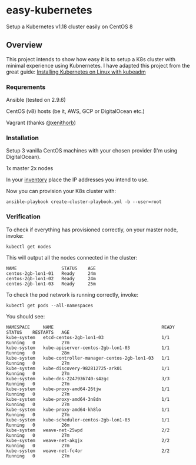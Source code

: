# easy-kubernetes
Setup a Kubernetes v1.18 cluster easily on CentOS 8

## Overview

This project intends to show how easy it is to setup a K8s cluster with minimal experience using Kubnernetes. I have adapted this project from the great guide: [Installing Kubernetes on Linux with kubeadm](http://kubernetes.io/docs/getting-started-guides/kubeadm/)

### Requrements

Ansible (tested on 2.9.6)

CentOS (v8) hosts (be it, AWS, GCP or  DigitalOcean etc.)

Vagrant (thanks @[xenithorb](https://github.com/xenithorb))

### Installation

Setup 3 vanilla CentOS machines with your chosen provider (I'm using DigitalOcean).

1x master
2x nodes

In your [inventory](./inventories/main.ini) place the IP addresses you intend to use.

Now you can provision your K8s cluster with:

`ansible-playbook create-cluster-playbook.yml -b --user=root`

### Verification

To check if everything has provisioned correctly, on your master node, invoke:

`kubectl get nodes`

This will output all the nodes connected in the cluster:

```
NAME                 STATUS    AGE
centos-2gb-lon1-01   Ready     24m
centos-2gb-lon1-02   Ready     24m
centos-2gb-lon1-03   Ready     25m
```

To check the pod network is running correctly, invoke:

`kubectl get pods --all-namespaces`

You should see:

```
NAMESPACE     NAME                                         READY     STATUS    RESTARTS   AGE
kube-system   etcd-centos-2gb-lon1-03                      1/1       Running   0          27m
kube-system   kube-apiserver-centos-2gb-lon1-03            1/1       Running   0          28m
kube-system   kube-controller-manager-centos-2gb-lon1-03   1/1       Running   0          27m
kube-system   kube-discovery-982812725-ark01               1/1       Running   0          27m
kube-system   kube-dns-2247936740-s4zgc                    3/3       Running   0          27m
kube-system   kube-proxy-amd64-26tjw                       1/1       Running   0          27m
kube-system   kube-proxy-amd64-3n8dn                       1/1       Running   0          27m
kube-system   kube-proxy-amd64-kh8lo                       1/1       Running   0          27m
kube-system   kube-scheduler-centos-2gb-lon1-03            1/1       Running   0          26m
kube-system   weave-net-25wpd                              2/2       Running   0          27m
kube-system   weave-net-akgjx                              2/2       Running   0          27m
kube-system   weave-net-fc4or                              2/2       Running   0          27m
```
